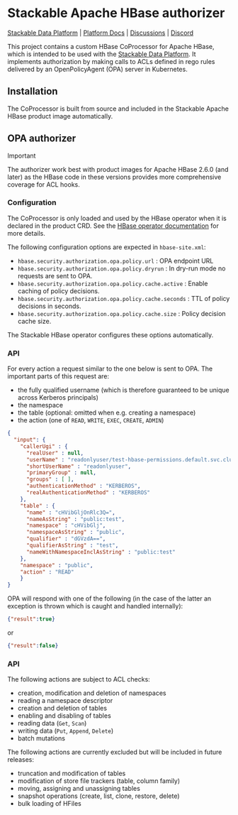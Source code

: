 # Stackable Apache HBase authorizer

[Stackable Data Platform](https://stackable.tech/) | [Platform Docs](https://docs.stackable.tech/) | [Discussions](https://github.com/orgs/stackabletech/discussions) | [Discord](https://discord.gg/7kZ3BNnCAF)

This project contains a custom HBase CoProcessor for Apache HBase, which is intended to be used with the [Stackable Data Platform](https://stackable.tech).
It implements authorization by making calls to ACLs defined in rego rules delivered by an OpenPolicyAgent (OPA) server in Kubernetes.

## Installation

The CoProcessor is built from source and included in the Stackable Apache HBase product image automatically.

## OPA authorizer

> [!IMPORTANT]
> The authorizer work best with product images for Apache HBase 2.6.0 (and later) as the HBase code in these versions provides more comprehensive coverage for ACL hooks.

### Configuration

The CoProcessor is only loaded and used by the HBase operator when it is declared in the product CRD.
See the [HBase operator documentation](https://docs.stackable.tech/home/stable/hbase/reference/crds) for more details.

The following configuration options are expected in `hbase-site.xml`:

- `hbase.security.authorization.opa.policy.url` : OPA endpoint URL
- `hbase.security.authorization.opa.policy.dryrun` : In dry-run mode no requests are sent to OPA.
- `hbase.security.authorization.opa.policy.cache.active` : Enable caching of policy decisions.
- `hbase.security.authorization.opa.policy.cache.seconds` : TTL of policy decisions in seconds.
- `hbase.security.authorization.opa.policy.cache.size` : Policy decision cache size.

The Stackable HBase operator configures these options automatically.

### API

For every action a request similar to the one below is sent to OPA. The important parts of this request are:

- the fully qualified username (which is therefore guaranteed to be unique across Kerberos principals)
- the namespace
- the table (optional: omitted when e.g. creating a namespace)
- the action (one of `READ`, `WRITE`, `EXEC`, `CREATE`, `ADMIN`)

```json
{
  "input": {
    "callerUgi" : {
      "realUser" : null,
      "userName" : "readonlyuser/test-hbase-permissions.default.svc.cluster.local@CLUSTER.LOCAL",
      "shortUserName" : "readonlyuser",
      "primaryGroup" : null,
      "groups" : [ ],
      "authenticationMethod" : "KERBEROS",
      "realAuthenticationMethod" : "KERBEROS"
    },
    "table" : {
      "name" : "cHVibGljOnRlc3Q=",
      "nameAsString" : "public:test",
      "namespace" : "cHVibGlj",
      "namespaceAsString" : "public",
      "qualifier" : "dGVzdA==",
      "qualifierAsString" : "test",
      "nameWithNamespaceInclAsString" : "public:test"
    },
    "namespace" : "public",
    "action" : "READ"
    }
}
```

OPA will respond with one of the following (in the case of the latter an exception is thrown which is caught and handled internally):

```json
{"result":true}
```

or

```json
{"result":false}
```

### API

The following actions are subject to ACL checks:

- creation, modification and deletion of namespaces
- reading a namespace descriptor
- creation and deletion of tables
- enabling and disabling of tables
- reading data (`Get`, `Scan`)
- writing data (`Put`, `Append`, `Delete`)
- batch mutations

The following actions are currently excluded but will be included in future releases:

- truncation and modification of tables
- modification of store file trackers (table, column family)
- moving, assigning and unassigning tables
- snapshot operations (create, list, clone, restore, delete)
- bulk loading of HFiles


